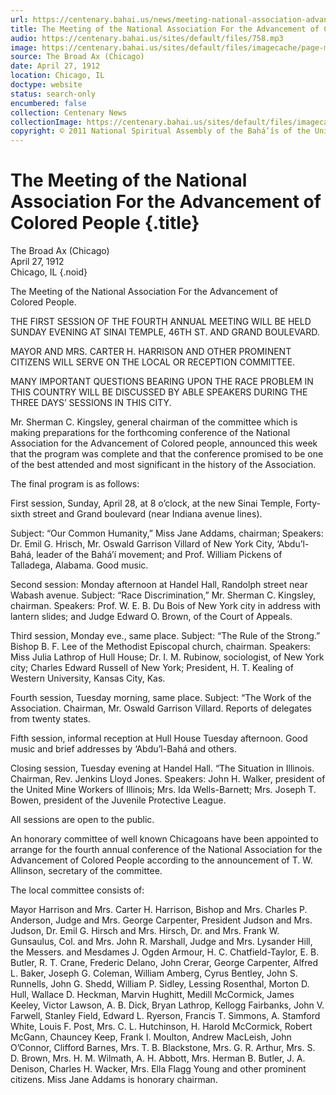```yaml
---
url: https://centenary.bahai.us/news/meeting-national-association-advancement-colored-people-0
title: The Meeting of the National Association For the Advancement of Colored People
audio: https://centenary.bahai.us/sites/default/files/758.mp3
image: https://centenary.bahai.us/sites/default/files/imagecache/page-main-image/images/press_clippings/04-27-1912%2CThe%20BroadAx%20%28Chicago%29%2CThe%20Meeting%20of%20the%20NAACP.png
source: The Broad Ax (Chicago)
date: April 27, 1912
location: Chicago, IL
doctype: website
status: search-only
encumbered: false
collection: Centenary News
collectionImage: https://centenary.bahai.us/sites/default/files/imagecache/theme-image/main_image/abdulbaha-overview-small_0.jpg
copyright: © 2011 National Spiritual Assembly of the Bahá’ís of the United States
---
```



# The Meeting of the National Association For the Advancement of Colored People {.title}

The Broad Ax (Chicago)  
April 27, 1912  
Chicago, IL
{.noid}  



The Meeting of the National Association For the Advancement of Colored People.

THE FIRST SESSION OF THE FOURTH ANNUAL MEETING WILL BE HELD SUNDAY EVENING AT SINAI TEMPLE, 46TH ST. AND GRAND BOULEVARD.

MAYOR AND MRS. CARTER H. HARRISON AND OTHER PROMINENT CITIZENS WILL SERVE ON THE LOCAL OR RECEPTION COMMITTEE.

MANY IMPORTANT QUESTIONS BEARING UPON THE RACE PROBLEM IN THIS COUNTRY WILL BE DISCUSSED BY ABLE SPEAKERS DURING THE THREE DAYS’ SESSIONS IN THIS CITY.

Mr. Sherman C. Kingsley, general chairman of the committee which is making preparations for the forthcoming conference of the National Association for the Advancement of Colored people, announced this week that the program was complete and that the conference promised to be one of the best attended and most significant in the history of the Association.

The final program is as follows:

First session, Sunday, April 28, at 8 o’clock, at the new Sinai Temple, Forty-sixth street and Grand boulevard (near Indiana avenue lines).

Subject: “Our Common Humanity,” Miss Jane Addams, chairman; Speakers: Dr. Emil G. Hrisch, Mr. Oswald Garrison Villard of New York City, ‘Abdu’l-Bahá, leader of the Bahá’í movement; and Prof. William Pickens of Talladega, Alabama. Good music.

Second session: Monday afternoon at Handel Hall, Randolph street near Wabash avenue. Subject: “Race Discrimination,” Mr. Sherman C. Kingsley, chairman. Speakers: Prof. W. E. B. Du Bois of New York city in address with lantern slides; and Judge Edward O. Brown, of the Court of Appeals.

Third session, Monday eve., same place. Subject: “The Rule of the Strong.” Bishop B. F. Lee of the Methodist Episcopal church, chairman. Speakers: Miss Julia Lathrop of Hull House; Dr. I. M. Rubinow, sociologist, of New York city; Charles Edward Russell of New York; President, H. T. Kealing of Western University, Kansas City, Kas.

Fourth session, Tuesday morning, same place. Subject: “The Work of the Association. Chairman, Mr. Oswald Garrison Villard. Reports of delegates from twenty states.

Fifth session, informal reception at Hull House Tuesday afternoon. Good music and brief addresses by ‘Abdu’l-Bahá and others.

Closing session, Tuesday evening at Handel Hall. “The Situation in Illinois. Chairman, Rev. Jenkins Lloyd Jones. Speakers: John H. Walker, president of the United Mine Workers of Illinois; Mrs. Ida Wells-Barnett; Mrs. Joseph T. Bowen, president of the Juvenile Protective League.

All sessions are open to the public.

An honorary committee of well known Chicagoans have been appointed to arrange for the fourth annual conference of the National Association for the Advancement of Colored People according to the announcement of T. W. Allinson, secretary of the committee.

The local committee consists of:

Mayor Harrison and Mrs. Carter H. Harrison, Bishop and Mrs. Charles P. Anderson, Judge and Mrs. George Carpenter, President Judson and Mrs. Judson, Dr. Emil G. Hirsch and Mrs. Hirsch, Dr. and Mrs. Frank W. Gunsaulus, Col. and Mrs. John R. Marshall, Judge and Mrs. Lysander Hill, the Messers. and Mesdames J. Ogden Armour, H. C. Chatfield-Taylor, E. B. Butler, R. T. Crane, Frederic Delano, John Crerar, George Carpenter, Alfred L. Baker, Joseph G. Coleman, William Amberg, Cyrus Bentley, John S. Runnells, John G. Shedd, William P. Sidley, Lessing Rosenthal, Morton D. Hull, Wallace D. Heckman, Marvin Hughitt, Medill McCormick, James Keeley, Victor Lawson, A. B. Dick, Bryan Lathrop, Kellogg Fairbanks, John V. Farwell, Stanley Field, Edward L. Ryerson, Francis T. Simmons, A. Stamford White, Louis F. Post, Mrs. C. L. Hutchinson, H. Harold McCormick, Robert McGann, Chauncey Keep, Frank I. Moulton, Andrew MacLeish, John O’Connor, Clifford Barnes, Mrs. T. B. Blackstone, Mrs. G. R. Arthur, Mrs. S. D. Brown, Mrs. H. M. Wilmath, A. H. Abbott, Mrs. Herman B. Butler, J. A. Denison, Charles H. Wacker, Mrs. Ella Flagg Young and other prominent citizens. Miss Jane Addams is honorary chairman.